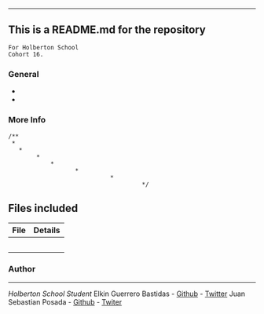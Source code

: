 #
***
## This is a README.md for the repository
```
For Holberton School
Cohort 16.
```
### General
*
*

### More Info


```
/**
 *
   *
        *
	        *
		           *
			                 *
					                  */

```

## Files included

| File                 | Details                                    |
|--------------------- | ------------------------------------------ |
| [](./a) |            |
| [](./b) |            |
| [](./c) |            |
| [](./)  |            |
| [](./)  |            |

### Author
***
*Holberton School Student*
Elkin Guerrero Bastidas - [Github](https://github.com/elkinguerrero007) - [Twitter]()
Juan Sebastian Posada  - [Github](https://github.com/Juansepo13) - [Twiter](https://twitter.com/@JuanSeb35904130)
